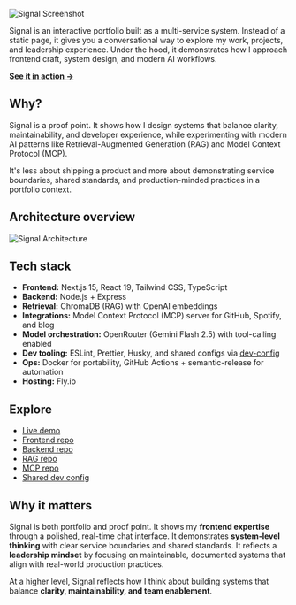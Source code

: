 ![Signal Screenshot](https://signal.abruno.net/og-share.png)

Signal is an interactive portfolio built as a multi-service system. Instead of a static page, it gives you a conversational way to explore my work, projects, and leadership experience. Under the hood, it demonstrates how I approach frontend craft, system design, and modern AI workflows.

[**See it in action →**](https://signal.abruno.net)

## Why?

Signal is a proof point. It shows how I design systems that balance clarity, maintainability, and developer experience, while experimenting with modern AI patterns like Retrieval-Augmented Generation (RAG) and Model Context Protocol (MCP).

It's less about shipping a product and more about demonstrating service boundaries, shared standards, and production-minded practices in a portfolio context.

## Architecture overview

![Signal Architecture](https://github.com/user-attachments/assets/9ae777bb-9564-4168-8e72-9ffbc743ae5c)

## Tech stack

- **Frontend:** Next.js 15, React 19, Tailwind CSS, TypeScript
- **Backend:** Node.js + Express
- **Retrieval:** ChromaDB (RAG) with OpenAI embeddings
- **Integrations:** Model Context Protocol (MCP) server for GitHub, Spotify, and blog
- **Model orchestration:** OpenRouter (Gemini Flash 2.5) with tool-calling enabled
- **Dev tooling:** ESLint, Prettier, Husky, and shared configs via [dev-config](https://www.npmjs.com/package/abruno-dev-config)
- **Ops:** Docker for portability, GitHub Actions + semantic-release for automation
- **Hosting:** Fly.io

## Explore

- [Live demo](https://signal.abruno.net)
- [Frontend repo](https://github.com/anthonybruno/signal-frontend)
- [Backend repo](https://github.com/anthonybruno/signal-backend)
- [RAG repo](https://github.com/anthonybruno/signal-rag)
- [MCP repo](https://github.com/anthonybruno/signal-mcp)
- [Shared dev config](https://www.npmjs.com/package/abruno-dev-config)

## Why it matters

Signal is both portfolio and proof point. It shows my **frontend expertise** through a polished, real-time chat interface. It demonstrates **system-level thinking** with clear service boundaries and shared standards. It reflects a **leadership mindset** by focusing on maintainable, documented systems that align with real-world production practices.

At a higher level, Signal reflects how I think about building systems that balance **clarity, maintainability, and team enablement**.
